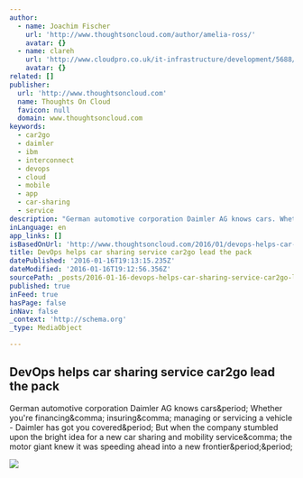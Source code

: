 ```yaml
---
author:
  - name: Joachim Fischer
    url: 'http://www.thoughtsoncloud.com/author/amelia-ross/'
    avatar: {}
  - name: clareh
    url: 'http://www.cloudpro.co.uk/it-infrastructure/development/5688/ibm-alert-notification-issues-devops-with-critical-alerts'
    avatar: {}
related: []
publisher:
  url: 'http://www.thoughtsoncloud.com'
  name: Thoughts On Cloud
  favicon: null
  domain: www.thoughtsoncloud.com
keywords:
  - car2go
  - daimler
  - ibm
  - interconnect
  - devops
  - cloud
  - mobile
  - app
  - car-sharing
  - service
description: "German automotive corporation Daimler AG knows cars. Whether you're financing, insuring, managing or servicing a vehicle - Daimler has got you covered. But when the company stumbled upon the bright idea for a new car sharing and mobility service, the motor giant knew it was speeding ahead into a new frontier.."
inLanguage: en
app_links: []
isBasedOnUrl: 'http://www.thoughtsoncloud.com/2016/01/devops-helps-car-sharing-service-car2go-lead-the-pack/'
title: DevOps helps car sharing service car2go lead the pack
datePublished: '2016-01-16T19:13:15.235Z'
dateModified: '2016-01-16T19:12:56.356Z'
sourcePath: _posts/2016-01-16-devops-helps-car-sharing-service-car2go-lead-the-pack.md
published: true
inFeed: true
hasPage: false
inNav: false
_context: 'http://schema.org'
_type: MediaObject

---
```

<article style=""><h1>DevOps helps car sharing service car2go lead the pack</h1><p>German automotive corporation Daimler AG knows cars&amp;period; Whether you're financing&amp;comma; insuring&amp;comma; managing or servicing a vehicle - Daimler has got you covered&amp;period; But when the company stumbled upon the bright idea for a new car sharing and mobility service&amp;comma; the motor giant knew it was speeding ahead into a new frontier&amp;period;&amp;period;</p><img src="http://www.thoughtsoncloud.com/wp-content/uploads/2016/01/wpid-thumbnail-2f2f63e4469a5345e926730baeedb4a1.jpeg" /></article>